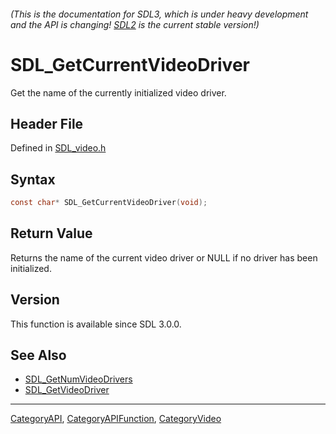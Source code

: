 ###### (This is the documentation for SDL3, which is under heavy development and the API is changing! [SDL2](https://wiki.libsdl.org/SDL2/) is the current stable version!)
# SDL_GetCurrentVideoDriver

Get the name of the currently initialized video driver.

## Header File

Defined in [SDL_video.h](https://github.com/libsdl-org/SDL/blob/main/include/SDL3/SDL_video.h)

## Syntax

```c
const char* SDL_GetCurrentVideoDriver(void);

```

## Return Value

Returns the name of the current video driver or NULL if no driver has been
initialized.

## Version

This function is available since SDL 3.0.0.

## See Also

* [SDL_GetNumVideoDrivers](SDL_GetNumVideoDrivers)
* [SDL_GetVideoDriver](SDL_GetVideoDriver)

----
[CategoryAPI](CategoryAPI), [CategoryAPIFunction](CategoryAPIFunction), [CategoryVideo](CategoryVideo)


